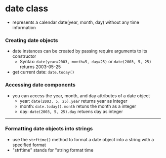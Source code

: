 # date class
- represents a calendar date(year, month, day) without any time information

### Creating date objects 
- date instances can be created by passing require arguments to its constructor
    - Syntax: `date(year=2003, month=5, day=25)` or `date(2003, 5, 25)` returns 2003-05-25
- get current date: `date.today()`

### Accessing date components
- you can access the year, month, and day attributes of a date object
    - year: `date(2003, 5, 25).year` returns year as integer
    - month: `date.today().month` retuns the month as a integer
    - day: `date(2003, 5, 25).day` retuens day as integer

________________________________________________________________________________________________________________



### Formatting date objects into strings
- use the `strftime()` method to format a date object into a string with a specified format
- "strftime" stands for "string format time